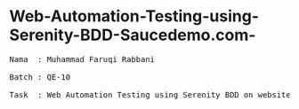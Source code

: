 # Web-Automation-Testing-using-Serenity-BDD-Saucedemo.com-
<pre>
Nama  : Muhammad Faruqi Rabbani<br>
Batch : QE-10<br>
Task  : Web Automation Testing using Serenity BDD on website Saucedemo.com<br>
</pre>
